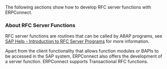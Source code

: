 The following sections show how to develop RFC server functions with ERPConnect.

### About RFC Server Functions

RFC server functions are routines that can be called by ABAP programs, see [SAP Help - Introduction to RFC Server Programs](https://help.sap.com/doc/saphelp_srm70/7.0/en-US/22/042990488911d189490000e829fbbd/frameset.htm) for more information.

Apart from the client functionality that allows function modules or BAPIs to be accessed in the SAP system, ERPConnect also offers the development of a server function. ERPConnect supports Transactional RFC functions.
